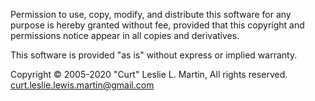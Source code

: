  Permission to use, copy, modify, and distribute this software for any
 purpose is hereby granted without fee, provided that this copyright and
 permissions notice appear in all copies and derivatives.

 This software is provided "as is" without express or implied warranty.
 
 Copyright © 2005-2020 "Curt" Leslie L. Martin, All rights reserved.
 curt.leslie.lewis.martin@gmail.com

